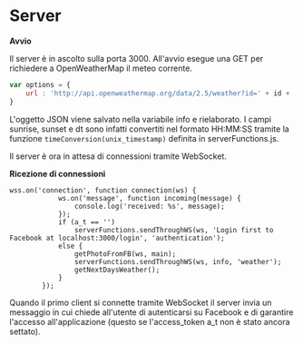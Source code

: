 # Server
**Avvio**

Il server è in ascolto sulla porta 3000.
All'avvio esegue una GET per richiedere a OpenWeatherMap il meteo corrente.
```javascript
var options = {
	url : 'http://api.openweathermap.org/data/2.5/weather?id=' + id + '&units=metric&appid=' + appid
}
```
L'oggetto JSON viene salvato nella variabile info e rielaborato. I campi sunrise, sunset e dt sono infatti convertiti nel formato HH:MM:SS tramite la funzione `timeConversion(unix_timestamp)` definita in serverFunctions.js.  

Il server è ora in attesa di connessioni tramite WebSocket.


**Ricezione di connessioni**
```javascipt
wss.on('connection', function connection(ws) {
			ws.on('message', function incoming(message) {
				console.log('received: %s', message);
			});
			if (a_t == '')
				serverFunctions.sendThroughWS(ws, 'Login first to Facebook at localhost:3000/login', 'authentication');
			else {
				getPhotoFromFB(ws, main);
				serverFunctions.sendThroughWS(ws, info, 'weather');
				getNextDaysWeather();
			}	
		});
```
Quando il primo client si connette tramite WebSocket il server invia un messaggio in cui chiede all'utente di autenticarsi su Facebook e di garantire l'accesso all'applicazione (questo se l'access_token a_t non è stato ancora settato).


